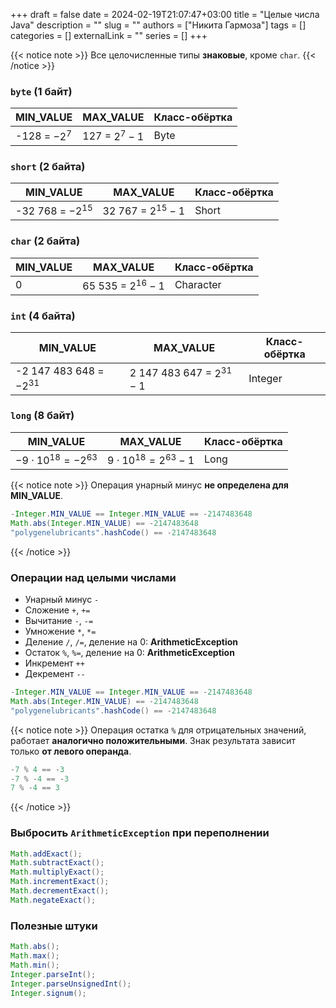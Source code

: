 +++ 
draft = false
date = 2024-02-19T21:07:47+03:00
title = "Целые числа Java"
description = ""
slug = ""
authors = ["Никита Гармоза"]
tags = []
categories = []
externalLink = ""
series = []
+++

{{< notice note >}}
Все целочисленные типы **знаковые**, кроме `char`.
{{< /notice >}}

### `byte` (1 байт)

| MIN_VALUE     | MAX_VALUE       | Класс-обёртка |
| ------------- | --------------- | ------------- |
| -128 = $-2^7$ | 127 = $2^7 - 1$ | Byte          |

### `short` (2 байта)

| MIN_VALUE           | MAX_VALUE             | Класс-обёртка |
| ------------------- | --------------------- | ------------- |
| -32 768 = $-2^{15}$ | 32 767 = $2^{15} - 1$ | Short         |

### `char` (2 байта)

| MIN_VALUE | MAX_VALUE             | Класс-обёртка |
| --------- | --------------------- | ------------- |
| 0         | 65 535 = $2^{16} - 1$ | Character     |

### `int` (4 байта)

| MIN_VALUE                  | MAX_VALUE                    | Класс-обёртка |
| -------------------------- | ---------------------------- | ------------- |
| -2 147 483 648 = $-2^{31}$ | 2 147 483 647 = $2^{31} - 1$ | Integer       |

### `long` (8 байт)

| MIN_VALUE                    | MAX_VALUE                      | Класс-обёртка |
| ---------------------------- | ------------------------------ | ------------- |
| $-9 \cdot 10^{18} = -2^{63}$ | $9 \cdot 10^{18} = 2^{63} - 1$ | Long          |

{{< notice note >}}
Операция унарный минус **не определена для MIN_VALUE**.

```java
-Integer.MIN_VALUE == Integer.MIN_VALUE == -2147483648
Math.abs(Integer.MIN_VALUE) == -2147483648
"polygenelubricants".hashCode() == -2147483648
```

{{< /notice >}}

### Операции над целыми числами

- Унарный минус `-`
- Сложение `+`, `+=`
- Вычитание `-`, `-=`
- Умножение `*`, `*=`
- Деление `/`, `/=`, деление на 0: **ArithmeticException**
- Остаток `%`, `%=`, деление на 0: **ArithmeticException**
- Инкремент `++`
- Декремент `--`

```java
-Integer.MIN_VALUE == Integer.MIN_VALUE == -2147483648
Math.abs(Integer.MIN_VALUE) == -2147483648
"polygenelubricants".hashCode() == -2147483648
```

{{< notice note >}}
Операция остатка `%` для отрицательных значений, работает **аналогично положительными**. Знак результата зависит только **от левого операнда**.

```java
-7 % 4 == -3
-7 % -4 == -3
7 % -4 == 3
```

{{< /notice >}}

### Выбросить `ArithmeticException` при переполнении

```java
Math.addExact();
Math.subtractExact();
Math.multiplyExact();
Math.incrementExact();
Math.decrementExact();
Math.negateExact();
```

### Полезные штуки

```java
Math.abs();
Math.max();
Math.min();
Integer.parseInt();
Integer.parseUnsignedInt();
Integer.signum();
```
